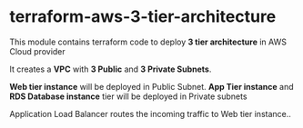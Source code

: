 # terraform-aws-3-tier-architecture

This module contains terraform code to deploy **3 tier architecture** in AWS Cloud provider

It creates a **VPC** with **3 Public** and **3 Private Subnets**.

**Web tier instance** will be deployed in Public Subnet. **App Tier instance** and **RDS Database instance** tier will be deployed in Private subnets

Application Load Balancer routes the incoming traffic to Web tier instance..
